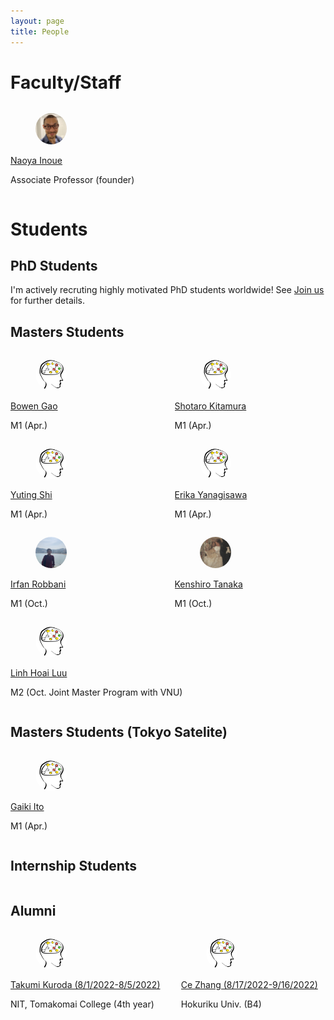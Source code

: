 ```yaml
---
layout: page
title: People
---
```


# Faculty/Staff

<div class="columns">
 <div class="column">
    <div class="card">
    <div class="card-content">
        <div class="media">
        <div class="media-left">
            <figure class="image is-48x48">
            <img src="./imgs/profile/naoya9ss.jpeg" style="width:50px; object-fit:cover; border-radius:50%;"/>
            </figure>
        </div>
        <div class="media-content">
            <p class="title is-4"><a href="https://naoya-i.github.io/">Naoya Inoue</a></p>
            <p class="subtitle is-6">Associate Professor (founder)</p>
        </div>
        </div>
    </div>
    </div>
  </div>

  <div class="column">
  </div>
</div>


# Students

## PhD Students

I'm actively recruting highly motivated PhD students worldwide!
See [Join us](https://rebelsnlu-jaist.github.io/joinus.html) for further details.


## Masters Students

<div class="columns">
 <div class="column">
    <div class="card">
        <div class="card-content">
            <div class="media">
                <div class="media-left">
                    <figure class="image is-48x48">
                    <img src="./imgs/profile/bowen_gao.jpeg" style="width:50px; object-fit:cover; border-radius:50%;"/>
                    </figure>
                </div>
                <div class="media-content">
                    <p class="title is-4"><a href="./">Bowen Gao</a></p>
                    <p class="subtitle is-6">M1 (Apr.)</p>
                </div>
            </div>
        </div>
    </div>
  </div>

  <div class="column">
    <div class="card">
        <div class="card-content">
            <div class="media">
                <div class="media-left">
                    <figure class="image is-48x48">
                    <img src="./imgs/profile/shotaro_kitamura.jpeg" style="width:50px; object-fit:cover; border-radius:50%;"/>
                    </figure>
                </div>
                <div class="media-content">
                    <p class="title is-4"><a href="./">Shotaro Kitamura</a></p>
                    <p class="subtitle is-6">M1 (Apr.)</p>
                </div>
            </div>
        </div>
    </div>
  </div>

</div>

<div class="columns">

  <div class="column">
    <div class="card">
        <div class="card-content">
            <div class="media">
                <div class="media-left">
                    <figure class="image is-48x48">
                    <img src="./imgs/profile/yuting_shi.jpeg" style="width:50px; object-fit:cover; border-radius:50%;"/>
                    </figure>
                </div>
                <div class="media-content">
                    <p class="title is-4"><a href="./">Yuting Shi</a></p>
                    <p class="subtitle is-6">M1 (Apr.)</p>
                </div>
            </div>
        </div>
    </div>
  </div>

  <div class="column">
    <div class="card">
        <div class="card-content">
            <div class="media">
                <div class="media-left">
                    <figure class="image is-48x48">
                    <img src="./imgs/profile/erika_yanagisawa.jpeg" style="width:50px; object-fit:cover; border-radius:50%;"/>
                    </figure>
                </div>
                <div class="media-content">
                    <p class="title is-4"><a href="./">Erika Yanagisawa</a></p>
                    <p class="subtitle is-6">M1 (Apr.)</p>
                </div>
            </div>
        </div>
    </div>
  </div>
</div>

<div class="columns">

  <div class="column">
    <div class="card">
        <div class="card-content">
            <div class="media">
                <div class="media-left">
                    <figure class="image is-48x48">
                    <img src="./imgs/profile/irfan_robbani.jpeg" style="width:50px; object-fit:cover; border-radius:50%;"/>
                    </figure>
                </div>
                <div class="media-content">
                    <p class="title is-4"><a href="./">Irfan Robbani </a></p>
                    <p class="subtitle is-6">M1 (Oct.)</p>
                </div>
            </div>
        </div>
    </div>
  </div>

  <div class="column">
    <div class="card">
        <div class="card-content">
            <div class="media">
                <div class="media-left">
                    <figure class="image is-48x48">
                    <img src="./imgs/profile/Kenshiro_Tanaka.jpeg" style="width:50px; object-fit:cover; border-radius:50%;"/>
                    </figure>
                </div>
                <div class="media-content">
                    <p class="title is-4"><a href="./">Kenshiro Tanaka</a></p>
                    <p class="subtitle is-6">M1 (Oct.)</p>
                </div>
            </div>
        </div>
    </div>
  </div>
 </div>
 
<div class="columns">
 <div class="column">
    <div class="card">
        <div class="card-content">
            <div class="media">
                <div class="media-left">
                    <figure class="image is-48x48">
                    <img src="./imgs/profile/linh_hoai_luu.jpeg" style="width:50px; object-fit:cover; border-radius:50%;"/>
                    </figure>
                </div>
                <div class="media-content">
                    <p class="title is-4"><a href="./">Linh Hoai Luu</a></p>
                    <p class="subtitle is-6">M2 (Oct. Joint Master Program with VNU)</p>
                </div>
            </div>
        </div>
    </div>
  </div>
  
  <div class="column">
  </div>

</div>

## Masters Students (Tokyo Satelite)

<div class="columns">
 <div class="column">
    <div class="card">
        <div class="card-content">
            <div class="media">
                <div class="media-left">
                    <figure class="image is-48x48">
                    <img src="./imgs/profile/gaiki_ito.jpeg" style="width:50px; object-fit:cover; border-radius:50%;"/>
                    </figure>
                </div>
                <div class="media-content">
                    <p class="title is-4"><a href="./">Gaiki Ito</a></p>
                    <p class="subtitle is-6">M1 (Apr.)</p>
                </div>
            </div>
        </div>
    </div>
  </div>
  
  <div class="column">
  </div>

</div>

## Internship Students

<div class="columns">
</div>

## Alumni

<div class="columns">
 <div class="column">
    <div class="card">
        <div class="card-content">
            <div class="media">
                <div class="media-left">
                    <figure class="image is-48x48">
                    <img src="./imgs/profile/takumi_kuroda.jpeg" style="width:50px; object-fit:cover; border-radius:50%;"/>
                    </figure>
                </div>
                <div class="media-content">
                    <p class="title is-4"><a href="./">Takumi Kuroda (8/1/2022-8/5/2022)</a></p>
                    <p class="subtitle is-6">NIT, Tomakomai College (4th year)</p>
                </div>
            </div>
        </div>
    </div>
  </div>

  <div class="column">
    <div class="card">
        <div class="card-content">
            <div class="media">
                <div class="media-left">
                    <figure class="image is-48x48">
                    <img src="./imgs/profile/ce_zhang.jpeg" style="width:50px; object-fit:cover; border-radius:50%;"/>
                    </figure>
                </div>
                <div class="media-content">
                    <p class="title is-4"><a href="./">Ce Zhang (8/17/2022-9/16/2022)</a></p>
                    <p class="subtitle is-6">Hokuriku Univ. (B4)</p>
                </div>
            </div>
        </div>
    </div>
  </div>

</div>
